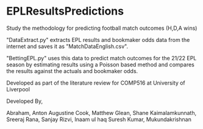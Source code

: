 # EPLResultsPredictions

Study the methodology for predicting football match outcomes (H,D,A wins)

"DataExtract.py" extracts EPL results and bookmaker odds data from the internet and saves it as "MatchDataEnglish.csv".

"BettingEPL.py" uses this data to predict match outcomes for the 21/22 EPL season by estimating results using a Poisson based method and compares the results against the actuals and bookmaker odds.

Developed as part of the literature review for COMP516 at University of Liverpool

Developed By,

Abraham, Anton Augustine
Cook, Matthew
Glean, Shane
Kaimalamkunnath, Sreeraj
Rana, Sanjay
Rizvi, Inaam ul haq
Suresh Kumar, Mukundakrishnan

